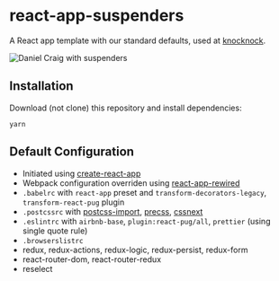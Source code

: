 # react-app-suspenders
A React app template with our standard defaults, used at [knocknock](https://github.com/knocknock-team).

![Daniel Craig with suspenders](https://i.pinimg.com/736x/ac/31/39/ac31394bb5f07efec2fd459e1a89ad75--daniel-creg-daniel-craig-james-bond.jpg)

## Installation

Download (not clone) this repository and install dependencies:
```
yarn
```

## Default Configuration

* Initiated using [create-react-app](https://github.com/facebookincubator/create-react-app)
* Webpack configuration overriden using [react-app-rewired](https://github.com/timarney/react-app-rewired)
* `.babelrc` with `react-app` preset and `transform-decorators-legacy`, `transform-react-pug` plugin
* `.postcssrc` with [postcss-import](https://github.com/postcss/postcss-import), [precss](https://github.com/jonathantneal/precss), [cssnext](http://cssnext.io)
* `.eslintrc` with `airbnb-base`, `plugin:react-pug/all`, `prettier` (using single quote rule)
* `.browserslistrc`
* redux, redux-actions, redux-logic, redux-persist, redux-form
* react-router-dom, react-router-redux
* reselect
